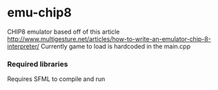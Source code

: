# emu-chip8
CHIP8 emulator based off of this article http://www.multigesture.net/articles/how-to-write-an-emulator-chip-8-interpreter/
Currently game to load is hardcoded in the main.cpp

### Required libraries
Requires SFML to compile and run

